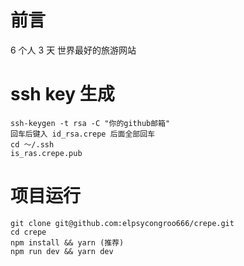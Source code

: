 # 前言

6 个人 3 天 世界最好的旅游网站

# ssh key 生成

```
ssh-keygen -t rsa -C "你的github邮箱"
回车后键入 id_rsa.crepe 后面全部回车
cd ～/.ssh
is_ras.crepe.pub
```

# 项目运行

```
git clone git@github.com:elpsycongroo666/crepe.git
cd crepe
npm install && yarn (推荐)
npm run dev && yarn dev
```
